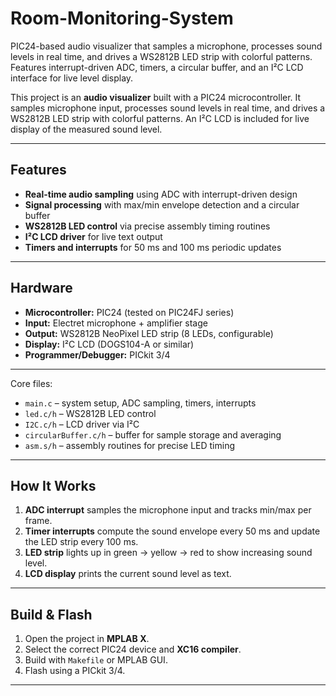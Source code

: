 # Room-Monitoring-System
PIC24-based audio visualizer that samples a microphone, processes sound levels in real time, and drives a WS2812B LED strip with colorful patterns. Features interrupt-driven ADC, timers, a circular buffer, and an I²C LCD interface for live level display.

This project is an **audio visualizer** built with a PIC24 microcontroller. It samples microphone input, processes sound levels in real time, and drives a WS2812B LED strip with colorful patterns. An I²C LCD is included for live display of the measured sound level.  

---

## Features
- **Real-time audio sampling** using ADC with interrupt-driven design  
- **Signal processing** with max/min envelope detection and a circular buffer  
- **WS2812B LED control** via precise assembly timing routines  
- **I²C LCD driver** for live text output  
- **Timers and interrupts** for 50 ms and 100 ms periodic updates  

---

## Hardware
- **Microcontroller:** PIC24 (tested on PIC24FJ series)  
- **Input:** Electret microphone + amplifier stage  
- **Output:** WS2812B NeoPixel LED strip (8 LEDs, configurable)  
- **Display:** I²C LCD (DOGS104-A or similar)  
- **Programmer/Debugger:** PICkit 3/4  

---

Core files:
- `main.c` – system setup, ADC sampling, timers, interrupts  
- `led.c/h` – WS2812B LED control  
- `I2C.c/h` – LCD driver via I²C  
- `circularBuffer.c/h` – buffer for sample storage and averaging  
- `asm.s/h` – assembly routines for precise LED timing  

---

## How It Works
1. **ADC interrupt** samples the microphone input and tracks min/max per frame.  
2. **Timer interrupts** compute the sound envelope every 50 ms and update the LED strip every 100 ms.  
3. **LED strip** lights up in green → yellow → red to show increasing sound level.  
4. **LCD display** prints the current sound level as text.  

---

## Build & Flash
1. Open the project in **MPLAB X**.  
2. Select the correct PIC24 device and **XC16 compiler**.  
3. Build with `Makefile` or MPLAB GUI.  
4. Flash using a PICkit 3/4.  

---
